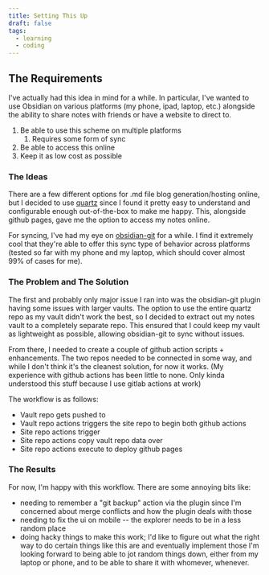 ```yaml
---
title: Setting This Up
draft: false
tags:
  - learning
  - coding
---
```

## The Requirements
I've actually had this idea in mind for a while. In particular, I've wanted to use Obsidian on various platforms (my phone, ipad, laptop, etc.) alongside the ability to share notes with friends or have a website to direct to. 
1. Be able to use this scheme on multiple platforms
	1. Requires some form of sync
2. Be able to access this online
3. Keep it as low cost as possible

### The Ideas
There are a few different options for .md file blog generation/hosting online, but I decided to use [quartz](https://quartz.jzhao.xyz/) since I found it pretty easy to understand and configurable enough out-of-the-box to make me happy. This, alongside github pages, gave me the option to access my notes online.

For syncing, I've had my eye on [obsidian-git](https://github.com/denolehov/obsidian-git) for a while. I find it extremely cool that they're able to offer this sync type of behavior across platforms (tested so far with my phone and my laptop, which should cover almost 99% of cases for me). 

### The Problem and The Solution
The first and probably only major issue I ran into was the obsidian-git plugin having some issues with larger vaults. The option to use the entire quartz repo as my vault didn't work the best, so I decided to extract out my notes vault to a completely separate repo. This ensured that I could keep my vault as lightweight as possible, allowing obsidian-git to sync without issues.

From there, I needed to create a couple of github action scripts + enhancements. The two repos needed to be connected in some way, and while I don't think it's the cleanest solution, for now it works. (My experience with github actions has been little to none. Only kinda understood this stuff because I use gitlab actions at work)

The workflow is as follows:
- Vault repo gets pushed to
- Vault repo actions triggers the site repo to begin both github actions
- Site repo actions trigger
- Site repo actions copy vault repo data over
- Site repo actions execute to deploy github pages

### The Results
For now, I'm happy with this workflow. There are some annoying bits like:
- needing to remember a "git backup" action via the plugin since I'm concerned about merge conflicts and how the plugin deals with those
- needing to fix the ui on mobile -- the explorer needs to be in a less random place
- doing hacky things to make this work; I'd like to figure out what the right way to do certain things like this are and eventually implement those
I'm looking forward to being able to jot random things down, either from my laptop or phone, and to be able to share it with whomever, whenever.